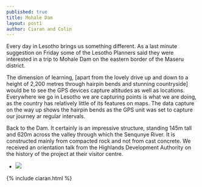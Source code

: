 ```yaml
---
published: true
title: Mohale Dam
layout: post1
author: Ciaran and Colin
---
```


Every day in Lesotho brings us something different. As a last minute suggestion on Friday some of the Lesotho Planners said they were interested in a trip to Mohale Dam on the eastern border of the Maseru district.

<script src="https://gist.github.com/rustyb/9575ab000a54ebe22229.js"></script>

The dimension of learning, [apart from the lovely drive up and down to a height of 2,200 metres through hairpin bends and stunning countryside] would be to see the GPS devices capture altitudes as well as locations. Everywhere we go in Lesotho we are capturing points is what we are doing, as the country has relatively little of its features on maps. The data capture on the way up shows the hairpin bends as the GPS unit was set to capture our journey ar regular intervals.
 
Back to the Dam. It certainly is an impressive structure, standing 145m tall and 620m across the valley through which the Senqunye River. It is constructed mainly from compacted rock and not from cast concrete. We received an orientation talk from the Highlands Development Authority on the history of the project at their visitor centre.

<ul class="clearing-thumbs" data-clearing>
  <li><a href="http://upload.wikimedia.org/wikipedia/commons/5/51/LHWP_map_resized.jpg"><img data-caption="Complete Highlands Water Project map from Wikipedia" src="http://upload.wikimedia.org/wikipedia/commons/thumb/5/51/LHWP_map_resized.jpg/170px-LHWP_map_resized.jpg"></a></li>
</ul>

{% include ciaran.html %}
